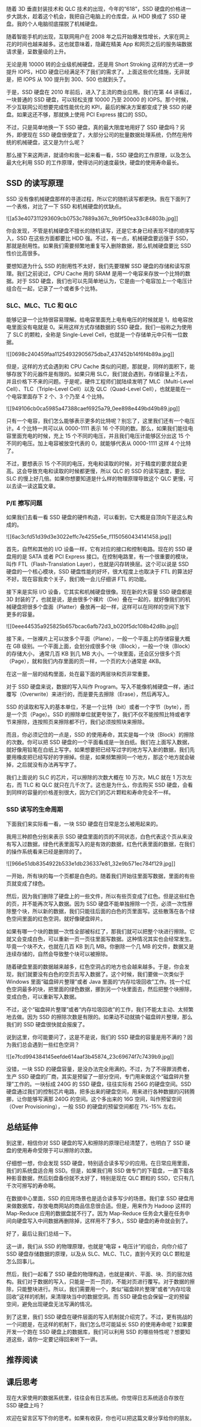 随着 3D 垂直封装技术和 QLC 技术的出现，今年的“618”，SSD 硬盘的价格进一步大跳水，趁着这个机会，我把自己电脑上的仓库盘，从 HDD 换成了 SSD 硬盘。我的个人电脑彻底摆脱了机械硬盘。

随着智能手机的出现，互联网用户在 2008 年之后开始爆发性增长，大家在网上花的时间也越来越多。这也就意味着，隐藏在精美 App 和网页之后的服务端数据请求量，呈数量级的上升。

无论是用 10000 转的企业级机械硬盘，还是用 Short Stroking 这样的方式进一步提升 IOPS，HDD 硬盘已经满足不了我们的需求了。上面这些优化措施，无非就是，把 IOPS 从 100 提升到 300、500 也就到头了。

于是，SSD 硬盘在 2010 年前后，进入了主流的商业应用。我们在第 44 讲看过，一块普通的 SSD 硬盘，可以轻松支撑 10000 乃至 20000 的 IOPS。那个时候，不少互联网公司想要完成性能优化的 KPI，最后的解决方案都变成了换 SSD 的硬盘。如果这还不够，那就换上使用 PCI Express 接口的 SSD。

不过，只是简单地换一下 SSD 硬盘，真的最大限度地用好了 SSD 硬盘吗？另外，即便现在 SSD 硬盘很便宜了，大部分公司的批量数据处理系统，仍然在用传统的机械硬盘，这又是为什么呢？

那么接下来这两讲，就请你和我一起来看一看，SSD 硬盘的工作原理，以及怎么最大化利用 SSD 的工作原理，使得访问的速度最快，硬盘的使用寿命最长。

## SSD 的读写原理

SSD 没有像机械硬盘那样的寻道过程，所以它的随机读写都更快。我在下面列了一个表格，对比了一下 SSD 和机械硬盘的优缺点。

![[a53e407311293609cb0753c7889a367c_9b9f50ea33c84803b.jpg]]

你会发现，不管是机械硬盘不擅长的随机读写，还是它本身已经表现不错的顺序写入，SSD 在这些方面都要比 HDD 强。不过，有一点，机械硬盘要远强于 SSD，那就是耐用性。如果我们需要频繁地重复写入删除数据，那么机械硬盘要比 SSD 性价比高很多。

要想知道为什么 SSD 的耐用性不太好，我们先要理解 SSD 硬盘的存储和读写原理。我们之前说过，CPU Cache 用的 SRAM 是用一个电容来存放一个比特的数据。对于 SSD 硬盘，我们也可以先简单地认为，它是由一个电容加上一个电压计组合在一起，记录了一个或者多个比特。

### SLC、MLC、TLC 和 QLC

能够记录一个比特很容易理解。给电容里面充上电有电压的时候就是 1，给电容放电里面没有电就是 0。采用这样方式存储数据的 SSD 硬盘，我们一般称之为使用了 SLC 的颗粒，全称是 Single-Level Cell，也就是一个存储单元中只有一位数据。

![[0698c240459faa11254932905675dba7_437452b14f6f4b89a.jpg]]

但是，这样的方式会遇到和 CPU Cache 类似的问题，那就是，同样的面积下，能够存放下的元器件是有限的。如果只用 SLC，我们就会遇到，存储容量上不去，并且价格下不来的问题。于是呢，硬件工程师们就陆续发明了 MLC（Multi-Level Cell）、TLC（Triple-Level Cell）以及 QLC（Quad-Level Cell），也就是能在一个电容里面存下 2 个、3 个乃至 4 个比特。

![[949106cb0ca5985a47388caef6925a79_0ee898e449bd49b89.jpg]]

只有一个电容，我们怎么能够表示更多的比特呢？别忘了，这里我们还有一个电压计。4 个比特一共可以从 0000-1111 表示 16 个不同的数。那么，如果我们能往电容里面充电的时候，充上 15 个不同的电压，并且我们电压计能够区分出这 15 个不同的电压。加上电容被放空代表的 0，就能够代表从 0000-1111 这样 4 个比特了。

不过，要想表示 15 个不同的电压，充电和读取的时候，对于精度的要求就会更高。这会导致充电和读取的时候都更慢，所以 QLC 的 SSD 的读写速度，要比 SLC 的慢上好几倍。如果你想要知道是什么样的物理原理导致这个 QLC 更慢，可以去读一读这篇文章。

### P/E 擦写问题

如果我们去看一看 SSD 硬盘的硬件构造，可以看到，它大概是自顶向下是这么构成的。

![[6ac3cfd51d39d3e3022effc7e4255e5e_f1150560434141458.jpg]]

首先，自然和其他的 I/O 设备一样，它有对应的接口和控制电路。现在的 SSD 硬盘用的是 SATA 或者 PCI Express 接口。在控制电路里，有一个很重要的模块，叫作 FTL（Flash-Translation Layer），也就是闪存转换层。这个可以说是 SSD 硬盘的一个核心模块，SSD 硬盘性能的好坏，很大程度上也取决于 FTL 的算法好不好。现在容我卖个关子，我们晚一会儿仔细讲 FTL 的功能。

接下来是实际 I/O 设备，它其实和机械硬盘很像。现在新的大容量 SSD 硬盘都是 3D 封装的了，也就是说，是由很多个裸片（Die）叠在一起的，就好像我们的机械硬盘把很多个盘面（Platter）叠放再一起一样，这样可以在同样的空间下放下更多的容量。

![[0eee44535a925825b657bcac6afb72d3_b020f5dc108b42d8b.jpg]]

接下来，一张裸片上可以放多个平面（Plane），一般一个平面上的存储容量大概在 GB 级别。一个平面上面，会划分成很多个块（Block），一般一个块（Block）的存储大小， 通常几百 KB 到几 MB 大小。一个块里面，还会区分很多个页（Page），就和我们内存里面的页一样，一个页的大小通常是 4KB。

在这一层一层的结构里面，处在最下面的两层块和页非常重要。

对于 SSD 硬盘来说，数据的写入叫作 Program。写入不能像机械硬盘一样，通过覆写（Overwrite）来进行的，而是要先去擦除（Erase），然后再写入。

SSD 的读取和写入的基本单位，不是一个比特（bit）或者一个字节（byte），而是一个页（Page）。SSD 的擦除单位就更夸张了，我们不仅不能按照比特或者字节来擦除，连按照页来擦除都不行，我们必须按照块来擦除。

而且，你必须记住的一点是，SSD 的使用寿命，其实是每一个块（Block）的擦除的次数。你可以把 SSD 硬盘的一个平面看成是一张白纸。我们在上面写入数据，就好像用铅笔在白纸上写字。如果想要把已经写过字的地方写入新的数据，我们先要用橡皮把已经写好的字擦掉。但是，如果频繁擦同一个地方，那这个地方就会破掉，之后就没有办法再写字了。

我们上面说的 SLC 的芯片，可以擦除的次数大概在 10 万次，MLC 就在 1 万次左右，而 TLC 和 QLC 就只在几千次了。这也是为什么，你去购买 SSD 硬盘，会看到同样的容量的价格差别很大，因为它们的芯片颗粒和寿命完全不一样。

### SSD 读写的生命周期

下面我们来实际看一看，一块 SSD 硬盘在日常是怎么被用起来的。

我用三种颜色分别来表示 SSD 硬盘里面的页的不同状态，白色代表这个页从来没有写入过数据，绿色代表里面写入的是有效的数据，红色代表里面的数据，在我们的操作系统看来已经是删除的了。

![[966e51db8354922b533e1db236337e81_32e9b571ec784f129.jpg]]

一开始，所有块的每一个页都是白色的。随着我们开始往里面写数据，里面的有些页就变成了绿色。

然后，因为我们删除了硬盘上的一些文件，所以有些页变成了红色。但是这些红色的页，并不能再次写入数据。因为 SSD 硬盘不能单独擦除一个页，必须一次性擦除整个块，所以新的数据，我们只能往后面的白色的页里面写。这些散落在各个绿色空间里面的红色空洞，就好像硬盘碎片。

如果有哪一个块的数据一次性全部被标红了，那我们就可以把整个块进行擦除。它就又会变成白色，可以重新一页一页往里面写数据。这种情况其实也会经常发生。毕竟一个块不大，也就在几百 KB 到几 MB。你删除一个几 MB 的文件，数据又是连续存储的，自然会导致整个块可以被擦除。

随着硬盘里面的数据越来越多，红色空洞占的地方也会越来越多。于是，你会发现，我们就要没有白色的空页去写入数据了。这个时候，我们要做一次类似于 Windows 里面“磁盘碎片整理”或者 Java 里面的“内存垃圾回收”工作。找一个红色空洞最多的块，把里面的绿色数据，挪到另一个块里面去，然后把整个块擦除，变成白色，可以重新写入数据。

不过，这个“磁盘碎片整理”或者“内存垃圾回收”的工作，我们不能太主动、太频繁地去做。因为 SSD 的擦除次数是有限的。如果动不动就搞个磁盘碎片整理，那么我们的 SSD 硬盘很快就会报废了。

说到这里，你可能要问了，这是不是说，我们的 SSD 硬盘的容量是用不满的？因为我们总会遇到一些红色空洞？

![[e7fcd994384145eefde614aaf3b45874_23c69674f7c7439b9.jpg]]

没错，一块 SSD 的硬盘容量，是没办法完全用满的。不过，为了不得罪消费者，生产 SSD 硬盘的厂商，其实是预留了一部分空间，专门用来做这个“磁盘碎片整理”工作的。一块标成 240G 的 SSD 硬盘，往往实际有 256G 的硬盘空间。SSD 硬盘通过我们的控制芯片电路，把多出来的硬盘空间，用来进行各种数据的闪转腾挪，让你能够写满那 240G 的空间。这个多出来的 16G 空间，叫作预留空间（Over Provisioning），一般 SSD 的硬盘的预留空间都在 7%-15% 左右。

## 总结延伸

到这里，相信你对 SSD 硬盘的写入和擦除的原理已经清楚了，也明白了 SSD 硬盘的使用寿命受限于可以擦除的次数。

仔细想一想，你会发现 SSD 硬盘，特别适合读多写少的应用。在日常应用里面，我们的系统盘适合用 SSD。但是，如果我们用 SSD 做专门的下载盘，一直下载各种影音数据，然后刻盘备份就不太好了，特别是现在 QLC 颗粒的 SSD，它只有几千次可擦写的寿命啊。

在数据中心里面，SSD 的应用场景也是适合读多写少的场景。我们拿 SSD 硬盘用来做数据库，存放电商网站的商品信息很合适。但是，用来作为 Hadoop 这样的 Map-Reduce 应用的数据盘就不行了。因为 Map-Reduce 任务会大量在任务中间向硬盘写入中间数据再删除掉，这样用不了多久，SSD 硬盘的寿命就会到了。

好了，最后让我们总结一下。

这一讲，我们从 SSD 的物理原理，也就是“电容 + 电压计”的组合，向你介绍了 SSD 硬盘存储数据的原理，以及从 SLC、MLC、TLC，直到今天的 QLC 颗粒是怎么回事儿。

然后，我们一起看了 SSD 硬盘的物理构造，也就是裸片、平面、块、页的层次结构。我们对于数据的写入，只能是一页一页的，不能对页进行覆写。对于数据的擦除，只能整块进行。所以，我们需要用一个，类似“磁盘碎片整理”或者“内存垃圾回收”这样的机制，来清理块当中的数据空洞。而 SSD 硬盘也会保留一定的预留空间，避免出现硬盘无法写满的情况。

到了这里，我们 SSD 硬盘在硬件层面的写入机制就介绍完了。不过，更有挑战的一个问题是，在这样的机制下，我们怎么尽可能延长 SSD 的使用寿命呢？如果要开发一个跑在 SSD 硬盘上的数据库，我们可以利用 SSD 的哪些特性呢？想要知道这些，请你一定要记得回来听下一讲。

## 推荐阅读

## 课后思考

现在大家使用的数据系统里，往往会有日志系统。你觉得日志系统适合存放在 SSD 硬盘上吗？

欢迎在留言区写下你的思考。如果有收获，你也可以把这篇文章分享给你的朋友。